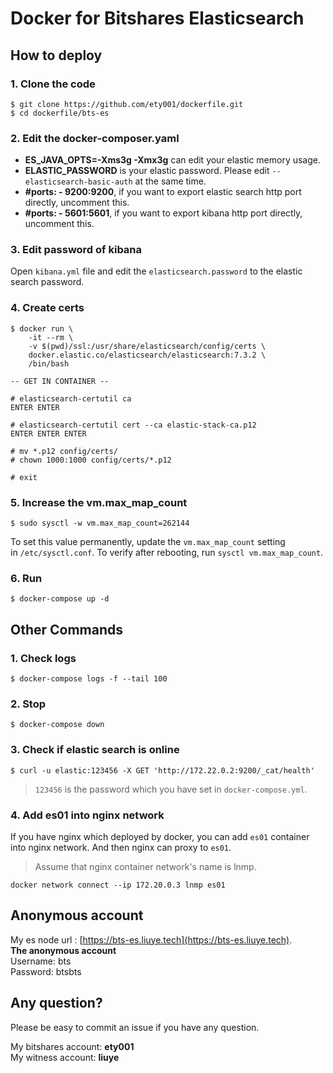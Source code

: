 # Docker for Bitshares Elasticsearch

## How to deploy

### 1. Clone the code

```
$ git clone https://github.com/ety001/dockerfile.git
$ cd dockerfile/bts-es
```

### 2. Edit the docker-composer.yaml

* **ES_JAVA_OPTS=-Xms3g -Xmx3g** can edit your elastic memory usage.
* **ELASTIC_PASSWORD** is your elastic password. Please edit `--elasticsearch-basic-auth` at the same time.
* **#ports: - 9200:9200**, if you want to export elastic search http port directly, uncomment this.
* **#ports: - 5601:5601**, if you want to export kibana http port directly, uncomment this.

### 3. Edit password of kibana

Open `kibana.yml` file and edit the `elasticsearch.password` to the elastic search password.

### 4. Create certs

```
$ docker run \
    -it --rm \
    -v $(pwd)/ssl:/usr/share/elasticsearch/config/certs \
    docker.elastic.co/elasticsearch/elasticsearch:7.3.2 \
    /bin/bash

-- GET IN CONTAINER --

# elasticsearch-certutil ca
ENTER ENTER

# elasticsearch-certutil cert --ca elastic-stack-ca.p12
ENTER ENTER ENTER

# mv *.p12 config/certs/
# chown 1000:1000 config/certs/*.p12

# exit
```

### 5. Increase the vm.max_map_count

```
$ sudo sysctl -w vm.max_map_count=262144
```

To set this value permanently, update the `vm.max_map_count` setting  
in `/etc/sysctl.conf`. To verify after rebooting, run `sysctl vm.max_map_count`.

### 6. Run

```
$ docker-compose up -d
```

## Other Commands

### 1. Check logs

```
$ docker-compose logs -f --tail 100
```

### 2. Stop

```
$ docker-compose down
```

### 3. Check if elastic search is online

```
$ curl -u elastic:123456 -X GET 'http://172.22.0.2:9200/_cat/health'
```
> `123456` is the password which you have set in `docker-compose.yml`.

### 4. Add es01 into nginx network

If you have nginx which deployed by docker, you can add `es01` container  
into nginx network. And then nginx can proxy to `es01`.

> Assume that nginx container network's name is lnmp.
```
docker network connect --ip 172.20.0.3 lnmp es01
```

## Anonymous account

My es node url : [https://bts-es.liuye.tech](https://bts-es.liuye.tech).  
**The anonymous account**  
Username: bts  
Password: btsbts  

## Any question?

Please be easy to commit an issue if you have any question.

My bitshares account: **ety001**  
My witness account: **liuye**
